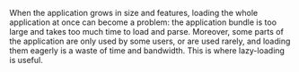 When the application grows in size and features, loading the whole application at once can become
a problem: the application bundle is too large and takes too much time to load and parse.
Moreover, some parts of the application are only used by some users, or are used rarely, and
loading them eagerly is a waste of time and bandwidth. This is where lazy-loading is useful.

